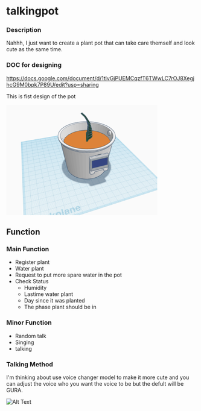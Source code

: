 # talkingpot
### Description
Nahhh, I just want to create a plant pot that can take care themself and look cute as the same time.
### DOC for designing
https://docs.google.com/document/d/1tlvGjPUEMCqzfT6TWwLC7rOJ8XegjhcG9M0bpk7P89U/edit?usp=sharing


This is fist design of the pot

<img src="src/sample model.png" alt="Alt Text" width="400">


## Function
### Main Function
- Register plant
- Water plant
- Request to put more spare water in the pot
- Check Status
  - Humidity
  - Lastime water plant
  - Day since it was planted
  - The phase plant should be in

### Minor Function
- Random talk
- Singing
- talking

### Talking Method
I'm thinking about use voice changer model to make it more cute and you can adjust the voice who you want the voice to be but the defult will be GURA.

<img src="https://walfiegif.files.wordpress.com/2023/07/out-transparent-52.gif?w=560&h=496&crop=1" alt="Alt Text" width="200">
